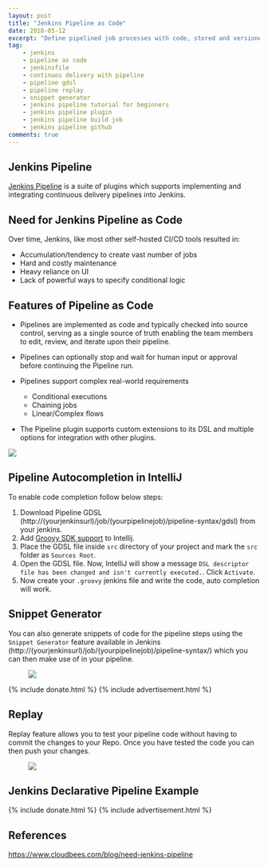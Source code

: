 ```yaml
---
layout: post
title: "Jenkins Pipeline as Code"
date: 2018-05-12
excerpt: "Define pipelined job processes with code, stored and versioned in a source repository"
tag:
    - jenkins
    - pipeline as code
    - jenkinsfile
    - continuos delivery with pipeline
    - pipeline gdsl
    - pipeline replay
    - snippet generator
    - jenkins pipeline tutorial for beginners
    - jenkins pipeline plugin
    - jenkins pipeline build job
    - jenkins pipeline github
comments: true
---
```


## Jenkins Pipeline

[Jenkins Pipeline](https://jenkins.io/doc/book/pipeline-as-code/) is a suite of plugins which supports implementing and integrating continuous delivery pipelines into Jenkins.

## Need for Jenkins Pipeline as Code

Over time, Jenkins, like most other self-hosted CI/CD tools resulted in:

-   Accumulation/tendency to create vast number of jobs
-   Hard and costly maintenance
-   Heavy reliance on UI
-   Lack of powerful ways to specify conditional logic

## Features of Pipeline as Code

-   Pipelines are implemented as code and typically checked into source control, serving as a single source of truth enabling the team members to edit, review, and iterate upon their pipeline.

-   Pipelines can optionally stop and wait for human input or approval before continuing the Pipeline run.

-   Pipelines support complex real-world requirements

    -   Conditional executions
    -   Chaining jobs
    -   Linear/Complex flows

-   The Pipeline plugin supports custom extensions to its DSL and multiple options for integration with other plugins.

<img src="https://i.imgur.com/WshehVd.gif" />

## Pipeline Autocompletion in IntelliJ

To enable code completion follow below steps:

1. Download Pipeline GDSL (http://(yourjenkinsurl)/job/(yourpipelinejob)/pipeline-syntax/gdsl) from your jenkins.
2. Add [Groovy SDK support](https://www.bonusbits.com/wiki/HowTo:Add_Groovy_SDK_to_IntelliJ_IDEA) to Intellij.
3. Place the GDSL file inside `src` directory of your project and mark the `src` folder as `Sources Root`.
4. Open the GDSL file. Now, IntelliJ will show a message `DSL descriptor file has been changed and isn't currently executed.`. Click `Activate`.
5. Now create your `.groovy` jenkins file and write the code, auto completion will work.

## Snippet Generator

You can also generate snippets of code for the pipeline steps using the `Snippet Generator` feature available in Jenkins (http://(yourjenkinsurl)/job/(yourpipelinejob)/pipeline-syntax/) which you can then make use of in your pipeline.

<figure>
	<a href="{{ site.url }}/assets/img/2018/05/jenkins-snippet-generator.png"><img src="{{ site.url }}/assets/img/2018/05/jenkins-snippet-generator.png"></a>
</figure>

{% include donate.html %}
{% include advertisement.html %}

## Replay

Replay feature allows you to test your pipeline code without having to commit the changes to your Repo. Once you have tested the code you can then push your changes.

<figure>
	<a href="{{ site.url }}/assets/img/2018/05/jenkins-replay.png"><img src="{{ site.url }}/assets/img/2018/05/jenkins-replay.png"></a>
</figure>

## Jenkins Declarative Pipeline Example

<script src="https://gist.github.com/HarshadRanganathan/97feed7f91b7ae542c994393447f3db4.js"></script>

{% include donate.html %}
{% include advertisement.html %}

## References

<https://www.cloudbees.com/blog/need-jenkins-pipeline>
